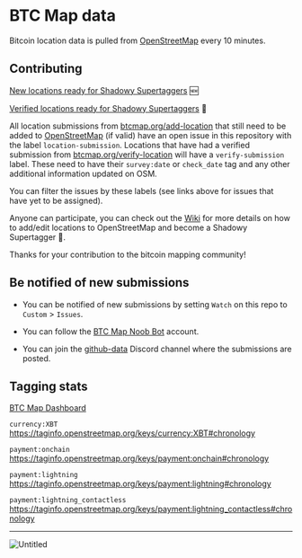 # BTC Map data

Bitcoin location data is pulled from [OpenStreetMap](https://www.openstreetmap.org) every 10 minutes.

## Contributing

[New locations ready for Shadowy Supertaggers](https://github.com/teambtcmap/btcmap-data/issues?q=is%3Aissue+is%3Aopen+sort%3Acreated-asc+label%3Alocation-submission+-label%3Aassigned+no%3Aassignee) 🆕

[Verified locations ready for Shadowy Supertaggers](https://github.com/teambtcmap/btcmap-data/issues?q=is%3Aopen+is%3Aissue+label%3A%22verify-submission%22+-label%3Aassigned+no%3Aassignee) 📍

All location submissions from [btcmap.org/add-location](https://btcmap.org/add-location) that still need to be added to [OpenStreetMap](http://openstreetmap.com) (if valid) have an open issue in this repository with the label `location-submission`. Locations that have had a verified submission from [btcmap.org/verify-location](https://btcmap.org/verify-location) will have a `verify-submission` label. These need to have their `survey:date` or `check_date` tag and any other additional information updated on OSM.

You can filter the issues by these labels (see links above for issues that have yet to be assigned).

Anyone can participate, you can check out the [Wiki](https://github.com/teambtcmap/btcmap-data/wiki/Tagging-Instructions) for more details on how to add/edit locations to OpenStreetMap and become a Shadowy Supertagger 🥷.

Thanks for your contribution to the bitcoin mapping community!

## Be notified of new submissions

- You can be notified of new submissions by setting `Watch` on this repo to `Custom` > `Issues`.

- You can follow the [BTC Map Noob Bot](https://github.com/BTCMap-NoobBot) account.

- You can join the [github-data](https://discord.gg/p8hj6SVx9X) Discord channel where the submissions are posted.

## Tagging stats

[BTC Map Dashboard](https://btcmap.org/dashboard)

`currency:XBT` https://taginfo.openstreetmap.org/keys/currency:XBT#chronology

`payment:onchain` https://taginfo.openstreetmap.org/keys/payment:onchain#chronology

`payment:lightning` https://taginfo.openstreetmap.org/keys/payment:lightning#chronology

`payment:lightning_contactless` https://taginfo.openstreetmap.org/keys/payment:lightning_contactless#chronology

---

![Untitled](https://user-images.githubusercontent.com/85003930/194117128-2f96bafd-2379-407a-a584-6c03396a42cc.png)
